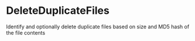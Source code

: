 # DeleteDuplicateFiles
Identify and optionally delete duplicate files based on size and MD5 hash of the file contents
